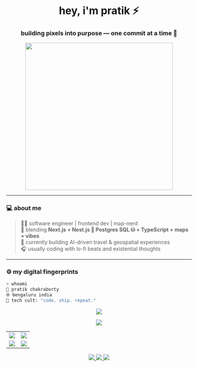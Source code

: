 <!-- ⚡ Cult-Coded README ⚡ -->
<h1 align="center">hey, i'm pratik ⚡</h1>
<h3 align="center">building pixels into purpose — one commit at a time 🧠</h3>

<p align="center">
  <img src="https://media.tenor.com/7H0t5w8GsbIAAAAC/hacker-hacking.gif" width="400"/>
</p>

---

### 💻 about me
> 👨‍💻 software engineer | frontend dev | map-nerd  
> 🚀 blending **Next.js + Nest.js 🪺 Postgres SQL ⛁ + TypeScript + maps + vibes**  
> 🧭 currently building AI-driven travel & geospatial experiences  
> 🎧 usually coding with lo-fi beats and existential thoughts  

---

### ⚙️ my digital fingerprints

```bash
> whoami
👤 pratik chakraborty
🌐 bengaluru india
💬 tech cult: "code. ship. repeat."
```


<p align="center"> <img src="https://skillicons.dev/icons?i=nextjs,nestjs,mongodb,react,typescript,nodejs,aws,python,figma,git,tailwind,vscode&theme=dark" /> </p>

<p align="center"> <img src="https://github-readme-activity-graph.vercel.app/graph?username=PratikChakraborty10&theme=tokyo-night" /> </p>

<table align="center">
  <tr>
    <td align="center" width="50%">
      <img src="https://github-readme-stats.vercel.app/api?username=PratikChakraborty10&show_icons=true&theme=tokyonight&hide_border=true" />
    </td>
    <td align="center" width="50%">
      <img src="https://github-readme-streak-stats.herokuapp.com/?user=pratikchakraborty&theme=tokyonight&hide_border=true" />
    </td>
  </tr>
  <tr>
    <td align="center" width="50%">
      <img src="https://github-readme-stats.vercel.app/api/top-langs/?username=PratikChakraborty10&layout=compact&theme=tokyonight&hide_border=true" />
    </td>
    <td align="center" width="50%">
      <img src="https://github-readme-stats.vercel.app/api/wakatime?username=@pratikchakraborty&theme=tokyonight&hide_border=true" />
    </td>
  </tr>
</table>

<p align="center">
  <a href="https://www.linkedin.com/in/pratikchak" target="_blank">
    <img src="https://img.shields.io/badge/LinkedIn-0A66C2?style=for-the-badge&logo=linkedin&logoColor=white"/>
  </a>
  <a href="https://x.com/pratik10909" target="_blank">
    <img src="https://img.shields.io/badge/Twitter-black?style=for-the-badge&logo=x&logoColor=white"/>
  </a>
  <a href="https://pratikchakraborty.in" target="_blank">
    <img src="https://img.shields.io/badge/Portfolio-212121?style=for-the-badge&logo=vercel&logoColor=white"/>
  </a>
</p>

